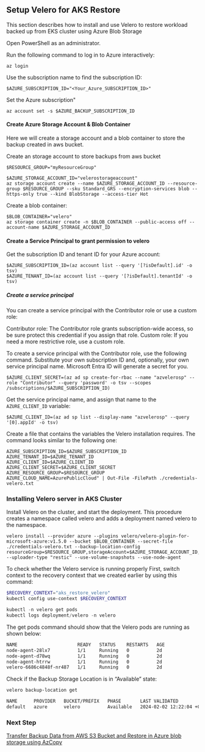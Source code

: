 ## Setup Velero for AKS Restore

This section describes how to install and use Velero to restore workload backed up from EKS cluster using Azure Blob Storage

Open PowerShell as an administrator.

Run the following command to log in to Azure interactively:

```azcli
az login
```
Use the subscription name to find the subscription ID:

```azcli
$AZURE_SUBSCRIPTION_ID="<Your_Azure_SUBSCRIPTION_ID>"
```
Set the Azure subscription"

```azcli 
az account set -s $AZURE_BACKUP_SUBSCRIPTION_ID 
```

#### Create Azure Storage Account & Blob Container

Here we will create a storage account and a blob container to store the backup created in aws bucket.

Create an storage account to store backups from aws bucket

```azcli
$RESOURCE_GROUP="myResourceGroup"

$AZURE_STORAGE_ACCOUNT_ID="velerostorageaccount"
az storage account create --name $AZURE_STORAGE_ACCOUNT_ID --resource-group $RESOURCE_GROUP --sku Standard_GRS --encryption-services blob --https-only true --kind BlobStorage --access-tier Hot
```

Create a blob container:
```azcli
$BLOB_CONTAINER="velero"
az storage container create -n $BLOB_CONTAINER --public-access off --account-name $AZURE_STORAGE_ACCOUNT_ID
```
#### Create a Service Principal to grant permission to velero

Get the subscription ID and tenant ID for your Azure account:

```azcli
$AZURE_SUBSCRIPTION_ID=(az account list --query '[?isDefault].id' -o tsv)
$AZURE_TENANT_ID=(az account list --query '[?isDefault].tenantId' -o tsv)
```

##### Create a service principal

You can create a service principal with the Contributor role or use a custom role:

Contributor role: The Contributor role grants subscription-wide access, so be sure protect this credential if you assign that role.
Custom role: If you need a more restrictive role, use a custom role.

To create a service principal with the Contributor role, use the following command. Substitute your own subscription ID and, optionally, your own service principal name. Microsoft Entra ID will generate a secret for you.

```azcli
$AZURE_CLIENT_SECRET=(az ad sp create-for-rbac --name "azvelerosp" --role "Contributor" --query 'password' -o tsv --scopes  /subscriptions/$AZURE_SUBSCRIPTION_ID)
```

Get the service principal name, and assign that name to the `AZURE_CLIENT_ID` variable:

```azcli
$AZURE_CLIENT_ID=(az ad sp list --display-name "azvelerosp" --query '[0].appId' -o tsv)
```

Create a file that contains the variables the Velero installation requires. The command looks similar to the following one:

```
AZURE_SUBSCRIPTION_ID=$AZURE_SUBSCRIPTION_ID
AZURE_TENANT_ID=$AZURE_TENANT_ID
AZURE_CLIENT_ID=$AZURE_CLIENT_ID
AZURE_CLIENT_SECRET=$AZURE_CLIENT_SECRET
AZURE_RESOURCE_GROUP=$RESOURCE_GROUP
AZURE_CLOUD_NAME=AzurePublicCloud" | Out-File -FilePath ./credentials-velero.txt
```

### Installing Velero server in AKS Cluster

Install Velero on the cluster, and start the deployment. This procedure creates a namespace called velero and adds a deployment named velero to the namespace.

```azcli
velero install --provider azure --plugins velero/velero-plugin-for-microsoft-azure:v1.5.0 --bucket $BLOB_CONTAINER --secret-file ./credentials-velero.txt --backup-location-config resourceGroup=$RESOURCE_GROUP,storageAccount=$AZURE_STORAGE_ACCOUNT_ID,subscriptionId=$AZURE_SUBSCRIPTION_ID --uploader-type "restic" --use-volume-snapshots --use-node-agent
```
To check whether the Velero service is running properly First, switch context to the recovery context that we created earlier by using this command:


```powershell
$RECOVERY_CONTEXT="aks_restore_velero"
kubectl config use-context $RECOVERY_CONTEXT

kubectl -n velero get pods
kubectl logs deployment/velero -n velero
```

The get pods command should show that the Velero pods are running as shown below:

```bash
NAME                      READY   STATUS    RESTARTS   AGE
node-agent-28lx7          1/1     Running   0          2d
node-agent-d78wq          1/1     Running   0          2d
node-agent-htrrw          1/1     Running   0          2d
velero-6686c4848f-nr487   1/1     Running   0          2d
```
Check if the Backup Storage Location is in “Available” state: 

```bash
velero backup-location get

NAME      PROVIDER   BUCKET/PREFIX   PHASE       LAST VALIDATED                  ACCESS MODE   DEFAULT
default   azure      velero          Available   2024-02-02 12:22:04 +0530 IST   ReadWrite     true
```

### Next Step
[Transfer Backup Data from AWS S3 Bucket and Restore in Azure blob storage using AzCopy](copy-data-using-Azcopy.md)